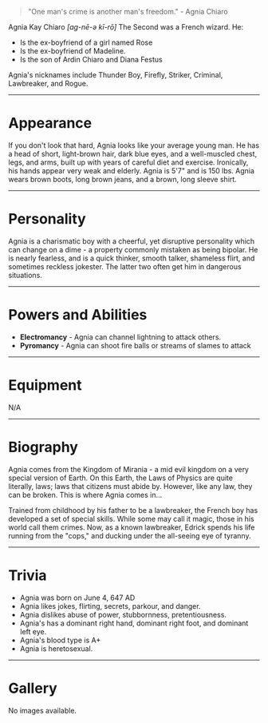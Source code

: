 > "One man's crime is another man's freedom." - Agnia Chiaro


Agnia Kay Chiaro *\[ag-nē-ə kī-rō\]* The Second was a French wizard. He:
- Is the ex-boyfriend of a girl named Rose
- Is the ex-boyfriend of Madeline.
- Is the son of Ardin Chiaro and Diana Festus

Agnia's nicknames include Thunder Boy, Firefly, Striker, Criminal, Lawbreaker, and Rogue.
***
# Appearance
If you don't look that hard, Agnia looks like your average young man. He has a head of short, light-brown hair, dark blue eyes, and a well-muscled chest, legs, and arms, built up with years of careful diet and exercise. Ironically, his hands appear very weak and elderly. Agnia is 5'7" and is 150 lbs. Agnia wears brown boots, long brown jeans, and a brown, long sleeve shirt.
***
# Personality
Agnia is a charismatic boy with a cheerful, yet disruptive personality which can change on a dime - a property commonly mistaken as being bipolar. He is nearly fearless, and is a quick thinker, smooth talker, shameless flirt, and sometimes reckless jokester. The latter two often get him in dangerous situations. 
***
# Powers and Abilities
- **Electromancy** - Agnia can channel lightning to attack others.
- **Pyromancy** - Agnia can shoot fire balls or streams of slames to attack
***
# Equipment
N/A
***
# Biography
Agnia comes from the Kingdom of Mirania - a mid evil kingdom on a very special version of Earth. On this Earth, the Laws of Physics are quite literally, laws; laws that citizens must abide by. However, like any law, they can be broken. This is where Agnia comes in...

Trained from childhood by his father to be a lawbreaker, the French boy has developed a set of special skills. While some may call it magic, those in his world call them crimes. Now, as a known lawbreaker, Edrick spends his life running from the "cops," and ducking under the all-seeing eye of tyranny.
***
# Trivia
- Agnia was born on June 4, 647 AD
- Agnia likes jokes, flirting, secrets, parkour, and danger.
- Agnia dislikes abuse of power, stubbornness, pretentiousness.
- Agnia's has a dominant right hand, dominant right foot, and dominant left eye.
- Agnia's blood type is A+
- Agnia is heretosexual.
***
# Gallery
No images available.